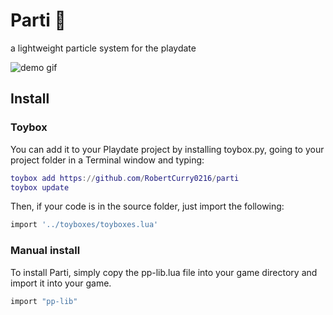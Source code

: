 # Parti 🥳
a lightweight particle system for the playdate

![demo gif](todo)

## Install
### Toybox
You can add it to your Playdate project by installing toybox.py, going to your project folder in a Terminal window and typing:

```lua
toybox add https://github.com/RobertCurry0216/parti
toybox update
```
Then, if your code is in the source folder, just import the following:

```lua
import '../toyboxes/toyboxes.lua'
```

### Manual install
To install Parti, simply copy the pp-lib.lua file into your game directory and import it into your game.
```lua
import "pp-lib"
```

